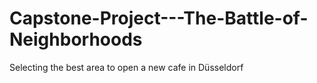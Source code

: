 # Capstone-Project---The-Battle-of-Neighborhoods
Selecting the best area to open a new cafe in Düsseldorf
